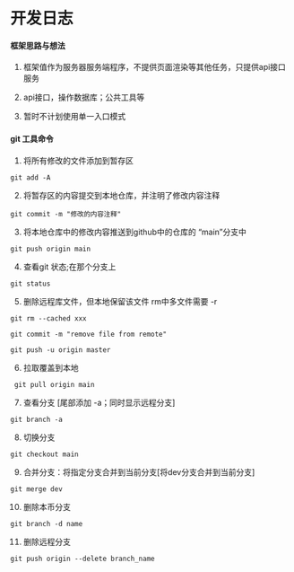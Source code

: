 # 开发日志 #

#### 框架思路与想法 ####

1. 框架值作为服务器服务端程序，不提供页面渲染等其他任务，只提供api接口服务

2. api接口，操作数据库；公共工具等

3. 暂时不计划使用单一入口模式


#### git 工具命令 ####

1. 将所有修改的文件添加到暂存区

````
git add -A
````

2. 将暂存区的内容提交到本地仓库，并注明了修改内容注释

````
git commit -m "修改的内容注释"
````

3. 将本地仓库中的修改内容推送到github中的仓库的 “main”分支中

````
git push origin main
````

4. 查看git 状态;在那个分支上

````
git status
````
5. 删除远程库文件，但本地保留该文件    rm中多文件需要 -r

````
git rm --cached xxx
````
````
git commit -m "remove file from remote"
````
````
git push -u origin master
````

6. 拉取覆盖到本地

````
 git pull origin main
````

7. 查看分支 [尾部添加 -a；同时显示远程分支]
```
git branch -a
```
8. 切换分支
```
git checkout main
```
9. 合并分支：将指定分支合并到当前分支[将dev分支合并到当前分支]
```
git merge dev
```
10. 删除本币分支
```
git branch -d name
```
11. 删除远程分支
```
git push origin --delete branch_name
```
